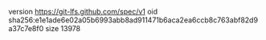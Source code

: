 version https://git-lfs.github.com/spec/v1
oid sha256:e1e1ade6e02a05b6993abb8ad911471b6aca2ea6ccb8c763abf82d9a37c7e8f0
size 13978
